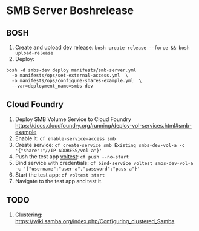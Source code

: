 # SMB Server Boshrelease

## BOSH

1. Create and upload dev release: `bosh create-release --force && bosh upload-release`
2. Deploy:
```
bosh -d smbs-dev deploy manifests/smb-server.yml
  -o manifests/ops/set-external-access.yml  \
  -o manifests/ops/configure-shares-example.yml  \
  --var=deployment_name=smbs-dev
```

## Cloud Foundry

1. Deploy SMB Volume Service to Cloud Foundry https://docs.cloudfoundry.org/running/deploy-vol-services.html#smb-example
2. Enable it: `cf enable-service-access smb`
3. Create service: `cf create-service smb Existing smbs-dev-vol-a -c '{"share":"//IP-ADDRESS/vol-a"}'`
4. Push the test app [voltest](cf/voltest-app): `cf push --no-start`
5. Bind service with credentials: `cf bind-service voltest smbs-dev-vol-a -c '{"username":"user-a","password":"pass-a"}'`
6. Start the test app: `cf voltest start`
7. Navigate to the test app and test it.

## TODO

1. Clustering: https://wiki.samba.org/index.php/Configuring_clustered_Samba
